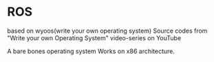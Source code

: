 # ROS
based on wyoos(write your own operating system)
Source codes from "Write your own Operating System" video-series on YouTube

A bare bones operating system
Works on x86 architecture.

